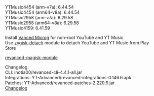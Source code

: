 YTMusic4454 (arm-v7a): 6.44.54  
YTMusic4454 (arm64-v8a): 6.44.54  
YTMusic2958 (arm-v7a): 6.29.58  
YTMusic2958 (arm64-v8a): 6.29.58  
YTMusic4159: 6.41.59  

Install [Vanced Microg](https://github.com/TeamVanced/VancedMicroG/releases) for non-root YouTube and YT Music  
Use [zygisk-detach](https://github.com/j-hc/zygisk-detach) module to detach YouTube and YT Music from Play Store  

[revanced-magisk-module](https://github.com/j-hc/revanced-magisk-module)  

Changelog:  
CLI: inotia00/revanced-cli-4.4.1-all.jar  
Integrations: YT-Advanced/revanced-integrations-0.146.6.apk  
Patches: YT-Advanced/revanced-patches-2.220.9.jar  
[Changelog](https://github.com/YT-Advanced/rex-patches/releases/tag/v2.220.9)  
